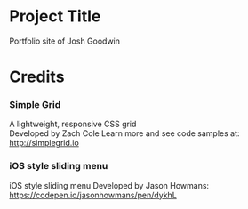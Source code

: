 # Project Title

Portfolio site of Josh Goodwin


# Credits

### Simple Grid
A lightweight, responsive CSS grid  
Developed by Zach Cole
Learn more and see code samples at: http://simplegrid.io

### iOS style sliding menu
iOS style sliding menu
Developed by Jason Howmans: 
https://codepen.io/jasonhowmans/pen/dykhL